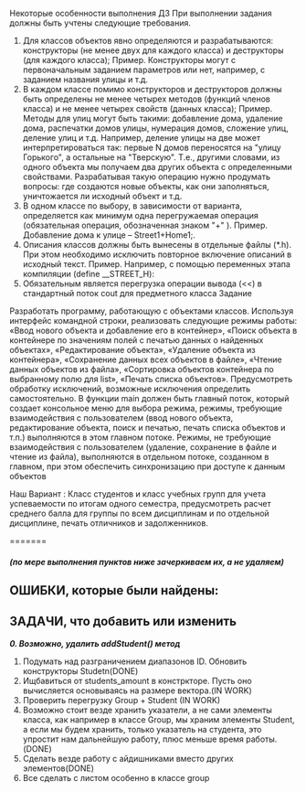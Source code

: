 Некоторые особенности выполнения ДЗ
При выполнении задания должны быть учтены следующие требования.
1. Для классов объектов явно определяются и разрабатываются: конструкторы (не менее двух для каждого класса) и деструкторы (для каждого класса);
   Пример. Конструкторы могут с первоначальным заданием параметров или нет, например,
   с заданием названия улицы и т.д.
2. В каждом классе помимо конструкторов и деструкторов должны быть определены не
   менее четырех методов (функций членов класса) и не менее четырех свойств (данных класса);
   Пример. Методы для улиц могут быть такими: добавление дома, удаление дома, распечатки домов улицы, нумерация домов, сложение улиц, деление улиц и т.д. Например,
   деление улицы на две может интерпретироваться так: первые N домов переносятся на
   "улицу Горького", а остальные на "Тверскую". Т.е., другими словами, из одного объекта
   мы получаем два других объекта с определенными свойствами. Разрабатывая такую операцию нужно продумать вопросы: где создаются новые объекты, как они заполняться,
   уничтожается ли исходный объект и т.д.
3. В одном классе по выбору, в зависимости от варианта, определяется как минимум
   одна перегружаемая операция (обязательная операция, обозначенная знаком "+" ).
   Пример. Добавление дома к улице – Street1+Home1;.
4. Описания классов должны быть вынесены в отдельные файлы (*.h). При этом необходимо исключить повторное включение описаний в исходный текст.
   Пример. Например, с помощью переменных этапа компиляции (define __STREET_H):
5. Обязательным является перегрузка операции вывода (<<) в стандартный поток cout
   для предметного класса
   Задание
   


Разработать программу, работающую с объектами классов. Используя интерфейс
   командной строки, реализовать следующие режимы работы: «Ввод нового объекта и добавление его в контейнер», «Поиск объекта в контейнере по значениям полей с печатью
   данных о найденных объектах», «Редактирование объекта», «Удаление объекта из контейнера», «Сохранение данных всех объектов в файле», «Чтение данных объектов из
   файла», «Сортировка объектов контейнера по выбранному полю для list», «Печать списка
   объектов». Предусмотреть обработку исключений, возможные исключения определить
   самостоятельно. В функции main должен быть главный поток, который создает консольное меню для выбора режима, режимы, требующие взаимодействия с пользователем
   (ввод нового объекта, редактирование объекта, поиск и печатью, печать списка объектов
   и т.п.) выполняются в этом главном потоке. Режимы, не требующие взаимодействия с
   пользователем (удаление, сохранение в файле и чтение из файла), выполняются в отдельном потоке, созданном в главном, при этом обеспечить синхронизацию при доступе к
   данным объектов


Наш Вариант :
Класс студентов и класс учебных групп для учета успеваемости по итогам одного семестра, предусмотреть расчет
среднего балла для группы по всем дисциплинам и по отдельной дисциплине, печать отличников и задолженников.


=======
##### (по мере выполнения пунктов ниже зачеркиваем их, а не удаляем)

## ОШИБКИ, которые были найдены:


## ЗАДАЧИ, что добавить или изменить
  _**0. Возможно, удалить addStudent() метод**_
 1. Подумать над разграничением диапазонов ID. Обновить конструкторы Studetn(DONE)
 2. Ищбавиться от students_amount в констркторе. Пусть оно вычисляется основываясь на размере вектора.(IN WORK)
 3. Проверить перегрузку Group + Student (IN WORK)
 4. Возможно стоит везде хранить указатели, а не сами элементы класса, как например в классе Group, мы храним элементы Student, а если мы будем хранить, только указатель на студента, это упростит нам дальнейшую работу, плюс меньше время работы. (DONE)
 5. Сделать везде работу с айдишниками вместо других элементов(DONE)
 6. Все сделать с листом особенно в классе group

